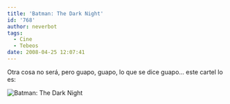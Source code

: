 ```yaml
---
title: 'Batman: The Dark Night'
id: '768'
author: neverbot
tags:
  - Cine
  - Tebeos
date: 2008-04-25 12:07:41
---
```


Otra cosa no será, pero guapo, guapo, lo que se dice guapo... este cartel lo es:

![Batman: The Dark Night](./batman_the_dark_night.jpg "Batman: The Dark Night")